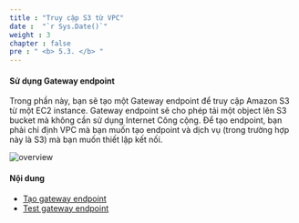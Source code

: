 ```yaml
---
title : "Truy cập S3 từ VPC"
date :  "`r Sys.Date()`" 
weight : 3
chapter : false
pre : " <b> 5.3. </b> "
---
```


#### Sử dụng Gateway endpoint

Trong phần này, bạn sẽ tạo một Gateway endpoint để truy cập Amazon S3 từ một EC2 instance. Gateway endpoint sẽ cho phép tải một object lên S3 bucket mà không cần sử dụng Internet Công cộng. Để tạo endpoint, bạn phải chỉ định VPC mà bạn muốn tạo endpoint và dịch vụ (trong trường hợp này là S3) mà bạn muốn thiết lập kết nối.

![overview](/images/s3-vpc/diagram2.png?featherlight=false&width=60pc)

#### Nội dung

- [Tạo gateway endpoint](3.1-create-gwe/)
- [Test gateway endpoint](3.2-test-gwe/)